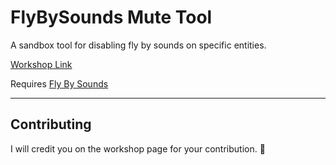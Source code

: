 # FlyBySounds Mute Tool

A sandbox tool for disabling fly by sounds on specific entities.

[Workshop Link](https://steamcommunity.com/sharedfiles/filedetails/?id=3420798011)

Requires [Fly By Sounds](https://steamcommunity.com/sharedfiles/filedetails/?id=167809847)

---

## Contributing

I will credit you on the workshop page for your contribution. 💜

